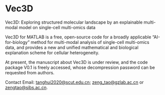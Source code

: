 # Vec3D

Vec3D: Exploring structured molecular landscape by an explainable multi-modal model on single-cell multi-omics data

Vec3D for MATLAB is a free, open-source code for a broadly applicable “AI-for-biology” method for multi-modal analysis of single-cell multi-omics data, and provides a new and unified mathematical and biological explanation scheme for cellular heterogeneity.

At present, the manuscript about Vec3D is under review, and the code package V0.1 is freely accessed, whose decompression password can be requested from authors.

Contact Email: tanghui2020@scut.edu.cn; zeng_tao@gzlab.ac.cn or zengtao@sibs.ac.cn.

